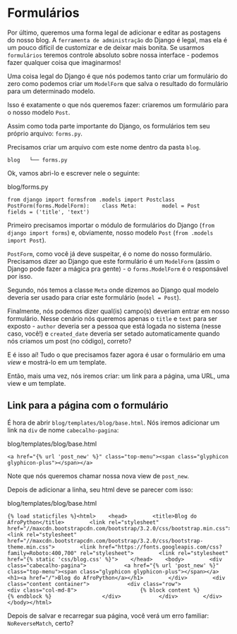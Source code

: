 # Formulários

Por último, queremos uma forma legal de adicionar e editar as postagens do nosso blog. A `ferramenta de administração` do Django é legal, mas ela é um pouco difícil de customizar e de deixar mais bonita. Se usarmos `formulários` teremos controle absoluto sobre nossa interface - podemos fazer qualquer coisa que imaginarmos!

Uma coisa legal do Django é que nós podemos tanto criar um formulário do zero como podemos criar um `ModelForm` que salva o resultado do formulário para um determinado modelo.

Isso é exatamente o que nós queremos fazer: criaremos um formulário para o nosso modelo `Post`.

Assim como toda parte importante do Django, os formulários tem seu próprio arquivo: `forms.py`.

Precisamos criar um arquivo com este nome dentro da pasta `blog`.

```text
blog   └── forms.py
```

Ok, vamos abri-lo e escrever nele o seguinte:

blog/forms.py

```text
from django import forms​from .models import Post​class PostForm(forms.ModelForm):​    class Meta:        model = Post        fields = ('title', 'text')
```

Primeiro precisamos importar o módulo de formulários do Django \(`from django import forms`\) e, obviamente, nosso modelo `Post` \(`from .models import Post`\).

`PostForm`, como você já deve suspeitar, é o nome do nosso formulário. Precisamos dizer ao Django que este formulário é um `ModelForm` \(assim o Django pode fazer a mágica pra gente\) - o `forms.ModelForm` é o responsável por isso.

Segundo, nós temos a classe `Meta` onde dizemos ao Django qual modelo deveria ser usado para criar este formulário \(`model = Post`\).

Finalmente, nós podemos dizer qual\(is\) campo\(s\) deveriam entrar em nosso formulário. Nesse cenário nós queremos apenas o `title` e `text` para ser exposto - `author` deveria ser a pessoa que está logada no sistema \(nesse caso, você!\) e `created_date` deveria ser setado automaticamente quando nós criamos um post \(no código\), correto?

E é isso aí! Tudo o que precisamos fazer agora é usar o formulário em uma _view_ e mostrá-lo em um template.

Então, mais uma vez, nós iremos criar: um link para a página, uma URL, uma view e um template.

## Link para a página com o formulário <a id="link-para-a-pagina-com-o-formulario"></a>

É hora de abrir `blog/templates/blog/base.html`. Nós iremos adicionar um link na `div` de nome `cabecalho-pagina`:

blog/templates/blog/base.html

```text
<a href="{% url 'post_new' %}" class="top-menu"><span class="glyphicon glyphicon-plus"></span></a>
```

Note que nós queremos chamar nossa nova view de `post_new`.

Depois de adicionar a linha, seu html deve se parecer com isso:

blog/templates/blog/base.html

```text
{% load staticfiles %}<html>    <head>        <title>Blog do AfroPython</title>        <link rel="stylesheet" href="//maxcdn.bootstrapcdn.com/bootstrap/3.2.0/css/bootstrap.min.css">        <link rel="stylesheet" href="//maxcdn.bootstrapcdn.com/bootstrap/3.2.0/css/bootstrap-theme.min.css">        <link href="https://fonts.googleapis.com/css?family=Roboto:400,700" rel="stylesheet">        <link rel="stylesheet" href="{% static 'css/blog.css' %}">    </head>    <body>        <div class="cabecalho-pagina">            <a href="{% url 'post_new' %}" class="top-menu"><span class="glyphicon glyphicon-plus"></span></a>            <h1><a href="/">Blog do AfroPython</a></h1>        </div>        <div class="content container">            <div class="row">                <div class="col-md-8">                    {% block content %}                    {% endblock %}                </div>            </div>        </div>    </body></html>
```

Depois de salvar e recarregar sua página, você verá um erro familiar: `NoReverseMatch`, certo?[    
](https://afropython.gitbook.io/tutorial/amplie_sua_aplicacao)

